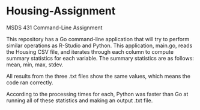 # Housing-Assignment
MSDS 431 Command-Line Assignment

This repository has a Go command-line application that will try to perform similar operations as R-Studio and Python. This application, main.go, reads the Housing CSV file, and iterates through each column to compute summary statistics for each variable. The summary statistics are as follows: mean, min, max, stdev.


All results from the three .txt files show the same values, which means the code ran correctly. 

According to the processing times for each, Python was faster than Go at running all of these statistics and making an output .txt file. 
